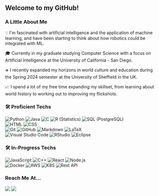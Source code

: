 ## Welcome to my GitHub!

### A Little About Me

💡 I'm fascinated with artificial intelligence and the application of machine learning, and have been starting to think about how robotics could be integrated with ML.

🎓 Currently in my graduate studying Computer Science with a focus on Artificial Intelligence at the University of California - San Diego.

✈️ I recently expanded my horizons in world culture and education during the Spring 2024 semester at the University of Sheffield in the UK.

📈 I spend a lot of my free time expanding my skillset, from learning about world history to working out to improving my flickshots.

### 🛠 Proficient Techs

![Python](https://img.shields.io/badge/-Python-333333?style=flat&logo=python)
![Java](https://img.shields.io/badge/-Java-333333?style=flat&logo=Java&logoColor=FFA518)
![C](https://img.shields.io/badge/-C-333333?style=flat&logo=C%2B%2B&logoColor=A8B9CC)
![R (Statistics)](https://img.shields.io/badge/-R-333333?style=flat&logo=R&logoColor=276DC3)
![SQL (PostgreSQL)](https://img.shields.io/badge/-SQL-333333?style=flat&logo=POSTGRESQL&logoColor=4169E1)\
![HTML](https://img.shields.io/badge/-HTML-333333?style=flat&logo=HTML5)
![CSS](https://img.shields.io/badge/-CSS-333333?style=flat&logo=CSS3&logoColor=1572B6)\
![Git](https://img.shields.io/badge/-Git-333333?style=flat&logo=git)
![GitHub](https://img.shields.io/badge/-GitHub-333333?style=flat&logo=github)
![Markdown](https://img.shields.io/badge/-Markdown-333333?style=flat&logo=markdown)
![LaTeX](https://img.shields.io/badge/-LaTeX-333333?style=flat&logo=latex&logoColor=008080)\
![Visual Studio Code](https://img.shields.io/badge/-Visual%20Studio%20Code-333333?style=flat&logo=visual-studio-code&logoColor=007ACC)
![RStudio](https://img.shields.io/badge/-RStudio-333333?style=flat&logo=rstudio)
![Eclipse](https://img.shields.io/badge/-Eclipse-333333?style=flat&logo=eclipse-ide&logoColor=2C2255)

### 🛠 In-Progress Techs

![JavaScript](https://img.shields.io/badge/-JavaScript-333333?style=flat&logo=javascript)
![C++](https://img.shields.io/badge/-C++-333333?style=flat&logo=cplusplus&logoColor=00599C)
![React](https://img.shields.io/badge/-React-333333?style=flat&logo=react)
![Node.js](https://img.shields.io/badge/-Node.js-333333?style=flat&logo=node.js)\
![Docker](https://img.shields.io/badge/-Docker-333333?style=flat&logo=docker)
![AWS](https://img.shields.io/badge/-AWS-333333?style=flat&logo=awslambda)
![K8S](https://img.shields.io/badge/-Kubernetes-333333?style=flat&logo=Kubernetes&logoColor=326CE5)
![Rest API](https://img.shields.io/badge/-RESTAPI-333333?style=flat&logo=RESTAPI)

### Reach Me At...
<p>
<a href="https://www.linkedin.com/in/jake-norbie-93413b181/"><img src="https://img.shields.io/badge/-Jake%20Norbie-0077B5?style=flat-square&logo=Linkedin&logoColor=white"/></a>
<a href="mailto:jakenorbie@gmail.com"><img src="https://img.shields.io/badge/-jakenorbie@gmail.com-D14836?style=flat-square&logo=Gmail&logoColor=white"/></a>
</p>
